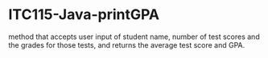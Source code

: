 # ITC115-Java-printGPA
method that accepts user input of student name, number of test scores and the grades for those tests, and returns the average test score and GPA.
